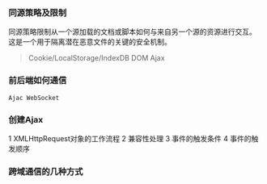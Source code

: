   ### 同源策略及限制  
  同源策略限制从一个源加载的文档或脚本如何与来自另一个源的资源进行交互。
  这是一个用于隔离潜在恶意文件的关键的安全机制。
  > Cookie/LocalStorage/IndexDB
  > DOM
  > Ajax
  
 ### 前后端如何通信   
    Ajac WebSocket 
    
 ### 创建Ajax   
 1 XMLHttpRequest对象的工作流程
 2 兼容性处理
 3 事件的触发条件
 4 事件的触发顺序
 
 ### 跨域通信的几种方式
